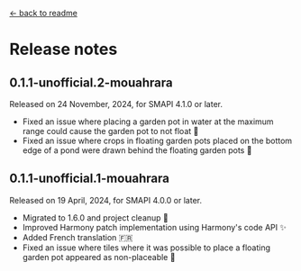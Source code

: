 ﻿[← back to readme](../README.md)

# Release notes

## 0.1.1-unofficial.2-mouahrara
Released on 24 November, 2024, for SMAPI 4.1.0 or later.
* Fixed an issue where placing a garden pot in water at the maximum range could cause the garden pot to not float 🔧
* Fixed an issue where crops in floating garden pots placed on the bottom edge of a pond were drawn behind the floating garden pots 🔧

## 0.1.1-unofficial.1-mouahrara
Released on 19 April, 2024, for SMAPI 4.0.0 or later.
* Migrated to 1.6.0 and project cleanup 🚀
* Improved Harmony patch implementation using Harmony's code API ✨
* Added French translation 🇫🇷
* Fixed an issue where tiles where it was possible to place a floating garden pot appeared as non-placeable 🔧
